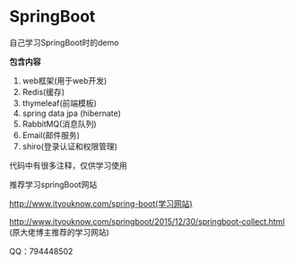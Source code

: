 # SpringBoot
自己学习SpringBoot时的demo

**包含内容**
1. web框架(用于web开发)
2. Redis(缓存)
3. thymeleaf(前端模板)
4. spring data jpa (hibernate)
5. RabbitMQ(消息队列)
6. Email(邮件服务)
7. shiro(登录认证和权限管理)

代码中有很多注释，仅供学习使用

推荐学习springBoot网站

http://www.ityouknow.com/spring-boot(学习网站)

http://www.ityouknow.com/springboot/2015/12/30/springboot-collect.html
(原大佬博主推荐的学习网站)

QQ：794448502
